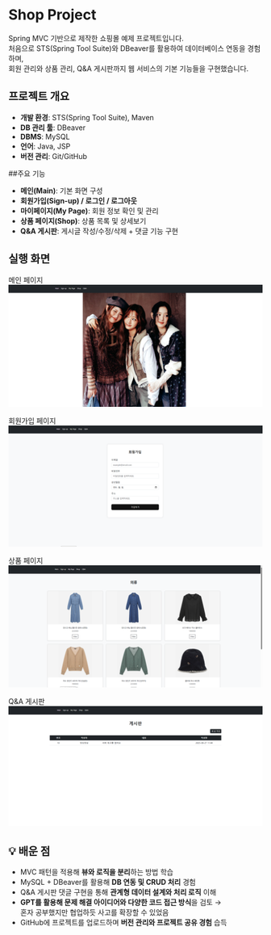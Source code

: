# Shop Project

Spring MVC 기반으로 제작한 쇼핑몰 예제 프로젝트입니다.  
처음으로 STS(Spring Tool Suite)와 DBeaver를 활용하여 데이터베이스 연동을 경험하며,  
회원 관리와 상품 관리, Q&A 게시판까지 웹 서비스의 기본 기능들을 구현했습니다.  

## 프로젝트 개요
- **개발 환경**: STS(Spring Tool Suite), Maven
- **DB 관리 툴**: DBeaver
- **DBMS**: MySQL
- **언어**: Java, JSP
- **버전 관리**: Git/GitHub

##주요 기능
- **메인(Main)**: 기본 화면 구성
- **회원가입(Sign-up) / 로그인 / 로그아웃**
- **마이페이지(My Page)**: 회원 정보 확인 및 관리
- **상품 페이지(Shop)**: 상품 목록 및 상세보기
- **Q&A 게시판**: 게시글 작성/수정/삭제 + 댓글 기능 구현

## 실행 화면
메인 페이지  
![Main Page](./images/main.png)

회원가입 페이지  
![Sign-up Page](./images/signup.png)

상품 페이지  
![Shop Page](./images/shop.png)

Q&A 게시판  
![QnA Page](./images/qna.png)

## 💡 배운 점
- MVC 패턴을 적용해 **뷰와 로직을 분리**하는 방법 학습
- MySQL + DBeaver를 활용해 **DB 연동 및 CRUD 처리** 경험
- Q&A 게시판 댓글 구현을 통해 **관계형 데이터 설계와 처리 로직** 이해
- **GPT를 활용해 문제 해결 아이디어와 다양한 코드 접근 방식**을 검토 →  
  혼자 공부했지만 협업하듯 사고를 확장할 수 있었음
- GitHub에 프로젝트를 업로드하며 **버전 관리와 프로젝트 공유 경험** 습득
